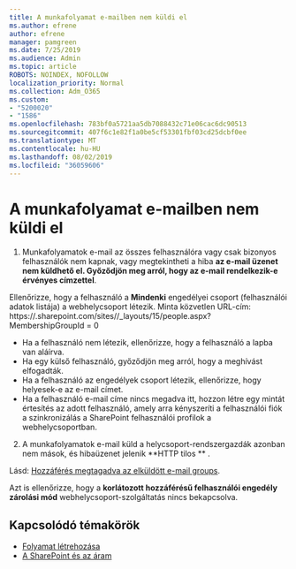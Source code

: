 ```yaml
---
title: A munkafolyamat e-mailben nem küldi el
ms.author: efrene
author: efrene
manager: pamgreen
ms.date: 7/25/2019
ms.audience: Admin
ms.topic: article
ROBOTS: NOINDEX, NOFOLLOW
localization_priority: Normal
ms.collection: Adm_O365
ms.custom:
- "5200020"
- "1586"
ms.openlocfilehash: 783bf0a5721aa5db7088432c71e06cac6dc90513
ms.sourcegitcommit: 407f6c1e82f1a0be5cf53301fbf03cd25dcbf0ee
ms.translationtype: MT
ms.contentlocale: hu-HU
ms.lasthandoff: 08/02/2019
ms.locfileid: "36059606"
---
```

# <a name="workflow-email-is-not-being-sent"></a>A munkafolyamat e-mailben nem küldi el

1. Munkafolyamatok e-mail az összes felhasználóra vagy csak bizonyos felhasználók nem kapnak, vagy megtekintheti a hiba **az e-mail üzenet nem küldhető el. Győződjön meg arról, hogy az e-mail rendelkezik-e érvényes címzettel**.

Ellenőrizze, hogy a felhasználó a **Mindenki** engedélyei csoport (felhasználói adatok listája) a webhelycsoport létezik.  Minta közvetlen URL-cím: https://<tenant>.sharepoint.com/sites/<sitename>/_layouts/15/people.aspx? MembershipGroupId = 0

- Ha a felhasználó nem létezik, ellenőrizze, hogy a felhasználó a lapba van aláírva. 
- Ha egy külső felhasználó, győződjön meg arról, hogy a meghívást elfogadták.
- Ha a felhasználó az engedélyek csoport létezik, ellenőrizze, hogy helyesek-e az e-mail címet.
- Ha a felhasználó e-mail címe nincs megadva itt, hozzon létre egy mintát értesítés az adott felhasználó, amely arra kényszeríti a felhasználói fiók a szinkronizálás a SharePoint felhasználói profilok a webhelycsoportban.
 
2. A munkafolyamatok e-mail küld a helycsoport-rendszergazdák azonban nem mások, és hibaüzenet jelenik **HTTP tilos <spam> <spam> ** <spam> <spam>.
 

Lásd: [Hozzáférés megtagadva az elküldött e-mail groups](https://docs.microsoft.com/sharepoint/support/server-admin/access-denied-when-send-an-email-to-groups).

Azt is ellenőrizze, hogy a **korlátozott hozzáférésű felhasználói engedély zárolási mód** webhelycsoport-szolgáltatás nincs bekapcsolva.

## <a name="related-topics"></a>Kapcsolódó témakörök
- [Folyamat létrehozása](https://support.office.com/article/Create-a-flow-for-a-list-or-library-in-SharePoint-Online-or-OneDrive-for-Business-a9c3e03b-0654-46af-a254-20252e580d01) 
- [A SharePoint és az áram](https://flow.microsoft.com/blog/sharepoint-and-flow/) 


